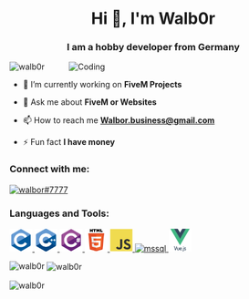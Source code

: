 <h1 align="center">Hi 👋, I'm Walb0r</h1>
<h3 align="center">I am a hobby developer from Germany</h3>
<img align="right" alt="Coding" width="400" src="https://thumbs.gfycat.com/TastyRepulsiveIndusriverdolphin-size_restricted.gif">
<p align="left"> <img src="https://komarev.com/ghpvc/?username=walb0r&label=Profile%20views&color=0e75b6&style=flat" alt="walb0r" /> </p>

- 🔭 I’m currently working on **FiveM Projects**

- 💬 Ask me about **FiveM or Websites**

- 📫 How to reach me **Walbor.business@gmail.com**

- ⚡ Fun fact **I have money**

<h3 align="left">Connect with me:</h3>
<p align="left">
<a href="https://discord.gg/walbor#7777" target="blank"><img align="center" src="https://raw.githubusercontent.com/rahuldkjain/github-profile-readme-generator/master/src/images/icons/Social/discord.svg" alt="walbor#7777" height="30" width="40" /></a>
</p>

<h3 align="left">Languages and Tools:</h3>
<p align="left"> <a href="https://www.cprogramming.com/" target="_blank" rel="noreferrer"> <img src="https://raw.githubusercontent.com/devicons/devicon/master/icons/c/c-original.svg" alt="c" width="40" height="40"/> </a> <a href="https://www.w3schools.com/cpp/" target="_blank" rel="noreferrer"> <img src="https://raw.githubusercontent.com/devicons/devicon/master/icons/cplusplus/cplusplus-original.svg" alt="cplusplus" width="40" height="40"/> </a> <a href="https://www.w3schools.com/cs/" target="_blank" rel="noreferrer"> <img src="https://raw.githubusercontent.com/devicons/devicon/master/icons/csharp/csharp-original.svg" alt="csharp" width="40" height="40"/> </a> <a href="https://www.w3.org/html/" target="_blank" rel="noreferrer"> <img src="https://raw.githubusercontent.com/devicons/devicon/master/icons/html5/html5-original-wordmark.svg" alt="html5" width="40" height="40"/> </a> <a href="https://developer.mozilla.org/en-US/docs/Web/JavaScript" target="_blank" rel="noreferrer"> <img src="https://raw.githubusercontent.com/devicons/devicon/master/icons/javascript/javascript-original.svg" alt="javascript" width="40" height="40"/> </a> <a href="https://www.microsoft.com/en-us/sql-server" target="_blank" rel="noreferrer"> <img src="https://www.svgrepo.com/show/303229/microsoft-sql-server-logo.svg" alt="mssql" width="40" height="40"/> </a> <a href="https://vuejs.org/" target="_blank" rel="noreferrer"> <img src="https://raw.githubusercontent.com/devicons/devicon/master/icons/vuejs/vuejs-original-wordmark.svg" alt="vuejs" width="40" height="40"/> </a> </p>

<p><img align="left" src="https://github-readme-stats.vercel.app/api/top-langs?username=walb0r&show_icons=true&locale=en&layout=compact" alt="walb0r" /></p>

<p>&nbsp;<img align="center" src="https://github-readme-stats.vercel.app/api?username=walb0r&show_icons=true&locale=en" alt="walb0r" /></p>

<p><img align="center" src="https://github-readme-streak-stats.herokuapp.com/?user=walb0r&" alt="walb0r" /></p>

